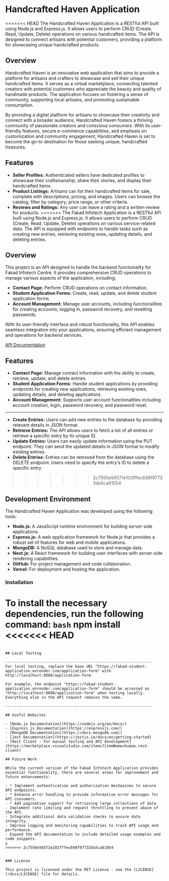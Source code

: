 # Handcrafted Haven Application

<<<<<<< HEAD
The Handcrafted Haven Application is a RESTful API built using Node.js and Express.js. It allows users to perform CRUD (Create, Read, Update, Delete) operations on various handcrafted items. The API is designed to connect artisans with potential customers, providing a platform for showcasing unique handcrafted products.

## Overview

Handcrafted Haven is an innovative web application that aims to provide a platform for artisans and crafters to showcase and sell their unique handcrafted items. It serves as a virtual marketplace, connecting talented creators with potential customers who appreciate the beauty and quality of handmade products. The application focuses on fostering a sense of community, supporting local artisans, and promoting sustainable consumption.

By providing a digital platform for artisans to showcase their creativity and connect with a broader audience, Handcrafted Haven fosters a thriving community of passionate creators and conscious consumers. With its user-friendly features, secure e-commerce capabilities, and emphasis on customization and community engagement, Handcrafted Haven is set to become the go-to destination for those seeking unique, handcrafted treasures.

## Features

- **Seller Profiles:** Authenticated sellers have dedicated profiles to showcase their craftsmanship, share their stories, and display their handcrafted items.
- **Product Listings:** Artisans can list their handcrafted items for sale, complete with descriptions, pricing, and images. Users can browse the catalog, filter by category, price range, or other criteria.
- **Reviews and Ratings:** Any user can leave a rating and a written review for products.
=======
The Fakad Infotech Application is a RESTful API built using Node.js and Express.js. It allows users to perform CRUD (Create, Read, Update, Delete) operations on various service-related data. The API is equipped with endpoints to handle tasks such as creating new entries, retrieving existing ones, updating details, and deleting entries.

## Overview

This project is an API designed to handle the backend functionality for Fakad Infotech Centre. It provides comprehensive CRUD operations to manage various aspects of the application, including:

- **Contact Page:** Perform CRUD operations on contact information.
- **Student Application Forms:** Create, read, update, and delete student application forms.
- **Account Management:** Manage user accounts, including functionalities for creating accounts, logging in, password recovery, and resetting passwords.

With its user-friendly interface and robust functionality, this API enables seamless integration into your applications, ensuring efficient management and operations for backend services.

[API Documentation](https://fakad-student-application.onrender.com/application-form/api-docs/)

## Features

- **Contact Page:** Manage contact information with the ability to create, retrieve, update, and delete entries.
- **Student Application Forms:** Handle student applications by providing endpoints for creating new applications, retrieving existing ones, updating details, and deleting applications.
- **Account Management:** Supports user account functionalities including account creation, login, password recovery, and password reset.

---------------------------------------------------------------------------------------------------------------------------------

- **Create Entries:** Users can add new entries to the database by providing relevant details in JSON format.
- **Retrieve Entries:** The API allows users to fetch a list of all entries or retrieve a specific entry by its unique ID.
- **Update Entries:** Users can easily update information using the PUT endpoint. They can send the updated details in JSON format to modify existing entries.
- **Delete Entries:** Entries can be removed from the database using the DELETE endpoint. Users need to specify the entry's ID to delete a specific entry.
>>>>>>> 2c7550e56571e102fffec698f97733da5ca61054


## Development Environment

The Handcrafted Haven Application was developed using the following tools:

- **Node.js:** A JavaScript runtime environment for building server-side applications.
- **Express.js:** A web application framework for Node.js that provides a robust set of features for web and mobile applications.
- **MongoDB:** A NoSQL database used to store and manage data.
- **Next.js:** A React framework for building user interfaces with server-side rendering capabilities.
- **GitHub:** For project management and code collaboration.
- **Vercel:** For deployment and hosting the application.

### Installation

To install the necessary dependencies, run the following command:
`bash`
npm install
<<<<<<< HEAD
=======
```

## Local Testing

-----------------------------------------------------------------
For local testing, replace the base URL "https://fakad-student-application.onrender.com/application-form" with http://localhost:8080/application-form.

For example, the endpoint "https://fakad-student-application.onrender.com/application-form" should be accessed as "http://localhost:8080/application-form" when testing locally. Everything else in the API request remains the same.

-----------------------------------------------------------------

## Useful Websites

- [Node.js Documentation](https://nodejs.org/en/docs/)
- [Express.js Documentation](https://expressjs.com/)
- [MongoDB Documentation](https://docs.mongodb.com/)
- [Jest Documentation](https://jestjs.io/docs/en/getting-started)
- [Rest Client - For manual testing and API development](https://marketplace.visualstudio.com/items?itemName=humao.rest-client)

## Future Work

While the current version of the Fakad Infotech Application provides essential functionality, there are several areas for improvement and future enhancements:

- * Implement authentication and authorization mechanisms to secure API endpoints.
- * Enhance error handling to provide informative error messages for API consumers.
- * Add pagination support for retrieving large collections of data.
- Implement rate limiting and request throttling to prevent abuse of the API.
- Integrate additional data validation checks to ensure data integrity.
- Improve logging and monitoring capabilities to track API usage and performance.
- Expand the API documentation to include detailed usage examples and code snippets.
y
>>>>>>> 2c7550e56571e102fffec698f97733da5ca61054


### License

This project is licensed under the MIT License - see the [LICENSE](/docs/LICENSE) file for details.